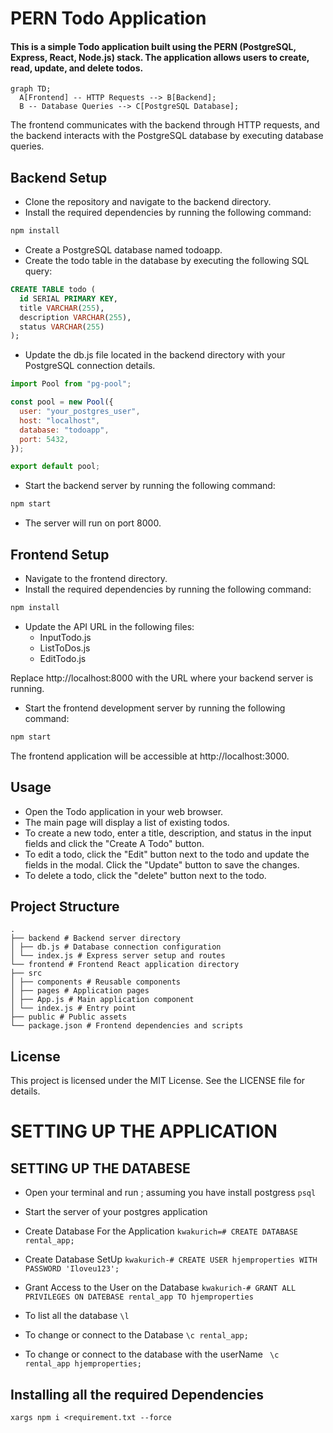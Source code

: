 # PERN Todo Application

#### This is a simple Todo application built using the PERN (PostgreSQL, Express, React, Node.js) stack. The application allows users to create, read, update, and delete todos.

```mermaid
graph TD;
  A[Frontend] -- HTTP Requests --> B[Backend];
  B -- Database Queries --> C[PostgreSQL Database];

```

The frontend communicates with the backend through HTTP requests, and the backend interacts with the PostgreSQL database by executing database queries.

## Backend Setup

- Clone the repository and navigate to the backend directory.
- Install the required dependencies by running the following command:

```bash
npm install

```

- Create a PostgreSQL database named todoapp.
- Create the todo table in the database by executing the following SQL query:

```sql
CREATE TABLE todo (
  id SERIAL PRIMARY KEY,
  title VARCHAR(255),
  description VARCHAR(255),
  status VARCHAR(255)
);

```

- Update the db.js file located in the backend directory with your PostgreSQL connection details.

```javascript
import Pool from "pg-pool";

const pool = new Pool({
  user: "your_postgres_user",
  host: "localhost",
  database: "todoapp",
  port: 5432,
});

export default pool;
```

- Start the backend server by running the following command:

```bash
npm start

```

- The server will run on port 8000.

## Frontend Setup

- Navigate to the frontend directory.
- Install the required dependencies by running the following command:

```bash
npm install

```

- Update the API URL in the following files:
  - InputTodo.js
  - ListToDos.js
  - EditTodo.js

Replace http://localhost:8000 with the URL where your backend server is running.

- Start the frontend development server by running the following command:

```bash
npm start

```

The frontend application will be accessible at http://localhost:3000.

## Usage

- Open the Todo application in your web browser.
- The main page will display a list of existing todos.
- To create a new todo, enter a title, description, and status in the input fields and click the "Create A Todo" button.
- To edit a todo, click the "Edit" button next to the todo and update the fields in the modal. Click the "Update" button to save the changes.
- To delete a todo, click the "delete" button next to the todo.

## Project Structure

```
.
├── backend # Backend server directory
│ ├── db.js # Database connection configuration
│ └── index.js # Express server setup and routes
└── frontend # Frontend React application directory
├── src
│ ├── components # Reusable components
│ ├── pages # Application pages
│ ├── App.js # Main application component
│ └── index.js # Entry point
├── public # Public assets
└── package.json # Frontend dependencies and scripts
```

## License

This project is licensed under the MIT License. See the LICENSE file for details.




# SETTING UP THE APPLICATION

## SETTING UP THE DATABESE

- Open your terminal and run ; assuming you have install postgress
  `psql`
- Start the server of your postgres application

- Create Database For the Application
  `kwakurich=# CREATE DATABASE rental_app;`

- Create Database SetUp
  `kwakurich-# CREATE USER hjemproperties WITH PASSWORD 'Iloveu123';`

- Grant Access to the User on the Database
  `kwakurich-# GRANT ALL PRIVILEGES ON DATEBASE rental_app TO hjemproperties`

- To list all the database
  `\l`

- To change or connect to the Database
  `\c rental_app;`

- To change or connect to the database with the userName
  ` \c rental_app hjemproperties;`

## Installing all the required Dependencies

`xargs npm i <requirement.txt --force`

